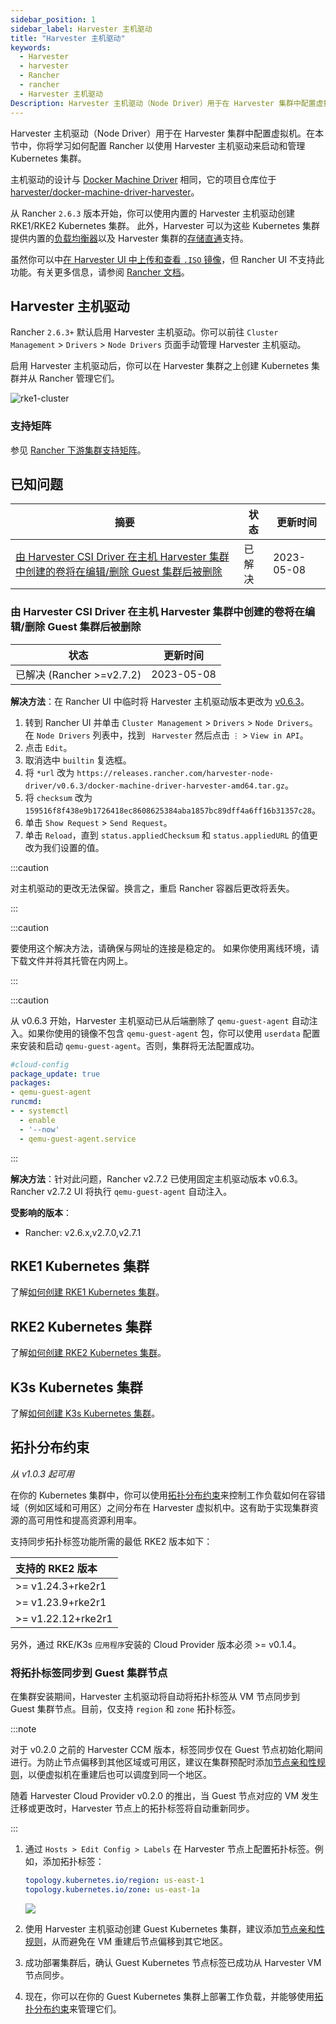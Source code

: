 ```yaml
---
sidebar_position: 1
sidebar_label: Harvester 主机驱动
title: "Harvester 主机驱动"
keywords:
  - Harvester
  - harvester
  - Rancher
  - rancher
  - Harvester 主机驱动
Description: Harvester 主机驱动（Node Driver）用于在 Harvester 集群中配置虚拟机。在本节中，你将学习如何配置 Rancher 以使用 Harvester 主机驱动来启动和管理 Kubernetes 集群。
---
```


Harvester 主机驱动（Node Driver）用于在 Harvester 集群中配置虚拟机。在本节中，你将学习如何配置 Rancher 以使用 Harvester 主机驱动来启动和管理 Kubernetes 集群。

主机驱动的设计与 [Docker Machine Driver](https://docs.docker.com/machine/) 相同，它的项目仓库位于 [harvester/docker-machine-driver-harvester](https://github.com/harvester/docker-machine-driver-harvester)。

从 Rancher `2.6.3` 版本开始，你可以使用内置的 Harvester 主机驱动创建 RKE1/RKE2 Kubernetes 集群。
此外，Harvester 可以为这些 Kubernetes 集群提供内置的[负载均衡器](../cloud-provider.md)以及 Harvester 集群的[存储直通](../csi-driver.md)支持。

虽然你可以中[在 Harvester UI 中上传和查看 `.ISO` 镜像](../../upload-image.md#通过本地文件上传镜像)，但 Rancher UI 不支持此功能。有关更多信息，请参阅 [Rancher 文档](https://rancher.com/docs/rancher/v2.6/en/virtualization-admin/#harvester-node-driver)。

## Harvester 主机驱动

Rancher `2.6.3+` 默认启用 Harvester 主机驱动。你可以前往 `Cluster Management` > `Drivers` > `Node Drivers` 页面手动管理 Harvester 主机驱动。

启用 Harvester 主机驱动后，你可以在 Harvester 集群之上创建 Kubernetes 集群并从 Rancher 管理它们。

![rke1-cluster](/img/v1.2/rancher/rke1-node-driver.png)

### 支持矩阵
参见 [Rancher 下游集群支持矩阵](https://www.suse.com/suse-rancher/support-matrix/all-supported-versions/rancher-v2-6-9)。

## 已知问题

| 摘要 | 状态 | 更新时间 |
|-------------------------------------------------------------------------------------------------------------------------------------------------------------------------------------------|-----------|--------------|
| [由 Harvester CSI Driver 在主机 Harvester 集群中创建的卷将在编辑/删除 Guest 集群后被删除](https://github.com/harvester/harvester/issues/3272) | 已解决 | 2023-05-08 |

### 由 Harvester CSI Driver 在主机 Harvester 集群中创建的卷将在编辑/删除 Guest 集群后被删除
| 状态 | 更新时间 |
|-----------|--------------|
| 已解决 (Rancher >=v2.7.2) | 2023-05-08 |

**解决方法**：在 Rancher UI 中临时将 Harvester 主机驱动版本更改为 [v0.6.3](https://github.com/harvester/docker-machine-driver-harvester/releases/tag/v0.6.3)。
1. 转到 Rancher UI 并单击 `Cluster Management` > `Drivers` > `Node Drivers`。在 `Node Drivers` 列表中，找到 ` Harvester` 然后点击 `⋮` > `View in API`。
2. 点击 `Edit`。
3. 取消选中 `builtin` 复选框。
4. 将 `*url` 改为 `https://releases.rancher.com/harvester-node-driver/v0.6.3/docker-machine-driver-harvester-amd64.tar.gz`。
5. 将 `checksum` 改为 `159516f8f438e9b1726418ec8608625384aba1857bc89dff4a6ff16b31357c28`。
6. 单击 `Show Request` > `Send Request`。
7. 单击 `Reload`，直到 `status.appliedChecksum` 和 `status.appliedURL` 的值更改为我们设置的值。

:::caution

对主机驱动的更改无法保留。换言之，重启 Rancher 容器后更改将丢失。

:::

:::caution

要使用这个解决方法，请确保与网址的连接是稳定的。
如果你使用离线环境，请下载文件并将其托管在内网上。

:::

:::caution

从 v0.6.3 开始，Harvester 主机驱动已从后端删除了 `qemu-guest-agent` 自动注入。如果你使用的镜像不包含 `qemu-guest-agent` 包，你可以使用 `userdata` 配置来安装和启动 `qemu-guest-agent`。否则，集群将无法配置成功。
```yaml
#cloud-config
package_update: true
packages:
- qemu-guest-agent
runcmd:
- - systemctl
  - enable
  - '--now'
  - qemu-guest-agent.service
```

:::

**解决方法**：针对此问题，Rancher v2.7.2 已使用固定主机驱动版本 v0.6.3。Rancher v2.7.2 UI 将执行 `qemu-guest-agent` 自动注入。

**受影响的版本**：
- Rancher: v2.6.x,v2.7.0,v2.7.1

## RKE1 Kubernetes 集群
了解[如何创建 RKE1 Kubernetes 集群](./rke1-cluster.md)。

## RKE2 Kubernetes 集群
了解[如何创建 RKE2 Kubernetes 集群](./rke2-cluster.md)。

## K3s Kubernetes 集群
了解[如何创建 K3s Kubernetes 集群](./k3s-cluster.md)。


## 拓扑分布约束

_从 v1.0.3 起可用_

在你的 Kubernetes 集群中，你可以使用[拓扑分布约束](https://kubernetes.io/docs/concepts/scheduling-eviction/topology-spread-constraints/)来控制工作负载如何在容错域（例如区域和可用区）之间分布在 Harvester 虚拟机中。这有助于实现集群资源的高可用性和提高资源利用率。

支持同步拓扑标签功能所需的最低 RKE2 版本如下：

| 支持的 RKE2 版本 |
| :--|
| \>=  v1.24.3+rke2r1 |
| \>=  v1.23.9+rke2r1 |
| \>=  v1.22.12+rke2r1 |

另外，通过 RKE/K3s `应用程序`安装的 Cloud Provider 版本必须 >= v0.1.4。

### 将拓扑标签同步到 Guest 集群节点

在集群安装期间，Harvester 主机驱动将自动将拓扑标签从 VM 节点同步到 Guest 集群节点。目前，仅支持 `region` 和 `zone` 拓扑标签。

:::note

对于 v0.2.0 之前的 Harvester CCM 版本，标签同步仅在 Guest 节点初始化期间进行。为防止节点偏移到其他区域或可用区，建议在集群预配时添加[节点亲和性规则](./rke2-cluster.md#添加节点亲和性)，以便虚拟机在重建后也可以调度到同一个地区。

随着 Harvester Cloud Provider v0.2.0 的推出，当 Guest 节点对应的 VM 发生迁移或更改时，Harvester 节点上的拓扑标签将自动重新同步。


:::

1. 通过 `Hosts > Edit Config > Labels` 在 Harvester 节点上配置拓扑标签。例如，添加拓扑标签：
   ```yaml
   topology.kubernetes.io/region: us-east-1
   topology.kubernetes.io/zone: us-east-1a
   ```
   ![](/img/v1.2/rancher/node-add-affinity-labels.png)

1. 使用 Harvester 主机驱动创建 Guest Kubernetes 集群，建议添加[节点亲和性规则](./rke2-cluster.md#添加节点亲和性)，从而避免在 VM 重建后节点偏移到其它地区。

1. 成功部署集群后，确认 Guest Kubernetes 节点标签已成功从 Harvester VM 节点同步。

1. 现在，你可以在你的 Guest Kubernetes 集群上部署工作负载，并能够使用[拓扑分布约束](https://kubernetes.io/docs/concepts/scheduling-eviction/topology-spread-constraints/)来管理它们。
